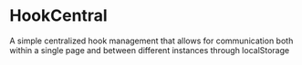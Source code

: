 # HookCentral
A simple centralized hook management that allows for communication both within a single page and between different instances through localStorage
